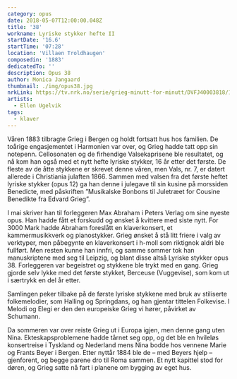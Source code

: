 ```yaml
---
category: opus
date: 2018-05-07T12:00:00.048Z
title: '38'
workname: Lyriske stykker hefte II
startDate: '16.6'
startTime: '07:28'
location: 'Villaen Troldhaugen'
composedin: '1883'
dedicatedTo: ''
description: Opus 38
author: Monica Jangaard
thumbnail: ./img/opus38.jpg
nrkLink: https://tv.nrk.no/serie/grieg-minutt-for-minutt/DVFJ40003818/16-06-2018
artists:
  - Ellen Ugelvik
tags:
  - klaver
---
```

Våren 1883 tilbragte Grieg i Bergen og holdt fortsatt hus hos familien. De toårige engasjementet i Harmonien var over, og Grieg hadde tatt opp sin notepenn. Cellosonaten og de firhendige Valsekaprisene ble resultatet, og nå kom han også med et nytt hefte lyriske stykker, 16 år etter det første. De fleste av de åtte stykkene er skrevet denne våren, men Vals, nr. 7, er datert allerede i Christiania julaften 1866. Sammen med valsen fra det første heftet lyriske stykker (opus 12) ga han denne i julegave til sin kusine på morssiden Benedicte, med påskriften ”Musikalske Bonbons til Juletræet for Cousine Benedikte fra Edvard Grieg”.

I mai skriver han til forleggeren Max Abraham i Peters Verlag om sine nyeste opus. Han hadde fått et forskudd og ønsket å kvittere med siste nytt. For 3000 Mark hadde Abraham foreslått en klaverkonsert, et kammermusikkverk og pianostykker. Grieg ønsket å stå litt friere i valg av verktyper, men påbegynte en klaverkonsert i h-moll som riktignok aldri ble fullført. Men resten kunne han innfri, og samme sommer tok han manuskriptene med seg til Leipzig, og blant disse altså Lyriske stykker opus 38. Forleggeren var begeistret og stykkene ble trykt med en gang. Grieg gjorde selv lykke med det første stykket, Berceuse (Vuggevise), som kom ut i særtrykk en del år etter.

Samlingen peker tilbake på de første lyriske stykkene med bruk av stiliserte folkemelodier, som Halling og Springdans, og han gjentar tittelen Folkevise. I Melodi og Elegi er den den europeiske Grieg vi hører, påvirket av Schumann.

Da sommeren var over reiste Grieg ut i Europa igjen, men denne gang uten Nina. Ekteskapsproblemene hadde tårnet seg opp, og det ble en hvileløs konsertreise i Tyskland og Nederland mens Nina bodde hos vennene Marie og Frants Beyer i Bergen. Etter nyttår 1884 ble de – med Beyers hjelp – gjenforent, og begge parene dro til Roma sammen. Et nytt kapittel stod for døren, og Grieg satte nå fart i planene om bygging av eget hus.

